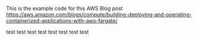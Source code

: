 This is the example code for this AWS Blog post https://aws.amazon.com/blogs/compute/building-deploying-and-operating-containerized-applications-with-aws-fargate/

test
test
test
test
test
test
test
test
